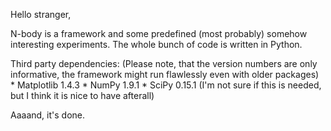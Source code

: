 Hello stranger,

N-body is a framework and some predefined (most probably) somehow interesting experiments. The whole bunch of code is written in Python.

Third party dependencies:
(Please note, that the version numbers are only informative, the framework might run flawlessly even with older packages)
    * Matplotlib 1.4.3
    * NumPy 1.9.1
    * SciPy 0.15.1 (I'm not sure if this is needed, but I think it is nice to have afterall)

Aaaand, it's done.

